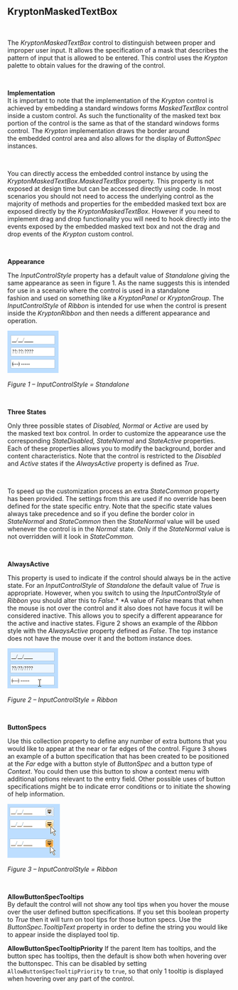 ## KryptonMaskedTextBox  
 

The *KryptonMaskedTextBox* control to distinguish between proper and improper
user input. It allows the specification of a mask that describes the pattern
of input that is allowed to be entered. This control uses the *Krypton* palette
to obtain values for the drawing of the control.

 

**Implementation**  
It is important to note that the implementation of the *Krypton* control is
achieved by embedding a standard windows forms *MaskedTextBox* control inside a
custom control. As such the functionality of the masked text box portion of the
control is the same as that of the standard windows forms control. The *Krypton*
implementation draws the border around the embedded control area and also allows
for the display of *ButtonSpec* instances.

 

You can directly access the embedded control instance by using the
*KryptonMaskedTextBox.MaskedTextBox* property. This property is not exposed at
design time but can be accessed directly using code. In most scenarios you
should not need to access the underlying control as the majority of methods and
properties for the embedded masked text box are exposed directly by the
*KryptonMaskedTextBox*. However if you need to implement drag and drop
functionality you will need to hook directly into the events exposed by the
embedded masked text box and not the drag and drop events of the *Krypton*
custom control.

 

**Appearance**  

The *InputControlStyle* property has a default value of *Standalone* giving the
same appearance as seen in figure 1. As the name suggests this is intended for
use in a scenario where the control is used in a standalone fashion and used
on something like a *KryptonPanel* or *KryptonGroup*. The *InputControlStyle* of
*Ribbon* is intended for use when the control is present inside the
*KryptonRibbon* and then needs a different appearance and operation.

![*Figure 1 – InputControlStyle = Standalone*](KryptonMaskedTextBox1.png)

*Figure 1 – InputControlStyle = Standalone*

 

**Three States**

Only three possible states of *Disabled, Normal* or *Active* are used by
the masked text box control. In order to customize the appearance use the
corresponding *StateDisabled, StateNormal* and *StateActive* properties. Each of
these properties allows you to modify the background, border and content
characteristics. Note that the control is restricted to the *Disabled* and
*Active* states if the *AlwaysActive* property is defined as *True*.

 

To speed up the customization process an extra *StateCommon* property has been
provided. The settings from this are used if no override has been defined for
the state specific entry. Note that the specific state values always take
precedence and so if you define the border color in *StateNormal* and
*StateCommon* then the *StateNormal* value will be used whenever the control is
in the *Normal* state. Only if the *StateNormal* value is not overridden will it
look in *StateCommon.*

 

**AlwaysActive**

This property is used to indicate if the control should always be in the active
state. For an *InputControlStyle* of *Standalone* the default value of *True* is
appropriate. However, when you switch to using the *InputControlStyle* of
*Ribbon* you should alter this to *False*.* *A value of *False* means that when
the mouse is not over the control and it also does not have focus it will be
considered inactive. This allows you to specify a different appearance for the
active and inactive states. Figure 2 shows an example of the *Ribbon* style with
the *AlwaysActive* property defined as *False*. The top instance does not have
the mouse over it and the bottom instance does.

![*Figure 2 – InputControlStyle = Ribbon*](KryptonMaskedTextBox2.png)

*Figure 2 – InputControlStyle = Ribbon*

 

**ButtonSpecs**

Use this collection property to define any number of extra buttons that you
would like to appear at the near or far edges of the control. Figure 3 shows an
example of a button specification that has been created to be positioned at
the *Far* edge with a button style of *ButtonSpec* and a button type of
*Context*. You could then use this button to show a context menu with additional
options relevant to the entry field. Other possible uses of button
specifications might be to indicate error conditions or to initiate the showing
of help information.

![*Figure 3 – InputControlStyle = Ribbon*](KryptonMaskedTextBox3.png)

*Figure 3 – InputControlStyle = Ribbon*

 

**AllowButtonSpecTooltips**  
By default the control will not show any tool tips when you hover the mouse over
the user defined button specifications. If you set this boolean property to
*True* then it will turn on tool tips for those button specs. Use the
*ButtonSpec.TooltipText* property in order to define the string you would like
to appear inside the displayed tool tip.

**AllowButtonSpecTooltipPriority**
If the parent Item has tooltips, and the button spec has tooltips, then
the default is show both when hovering over the buttonspec. This can be disabled 
by setting `AllowButtonSpecTooltipPriority` to `true`, so that only 1 tooltip is
displayed when hovering over any part of the control.
